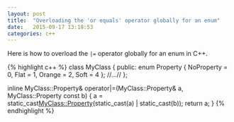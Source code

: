 ```yaml
---
layout: post
title:  "Overloading the 'or equals' operator globally for an enum"
date:   2015-09-17 13:18:53
categories: c++
---
```


Here is how to overload the `|=` operator globally for an enum in C++.

{% highlight c++ %}
class MyClass {
    public:
    enum Property {
        NoProperty = 0, Flat = 1, Orange = 2, Soft = 4
    };
    //...//
};

inline MyClass::Property&
operator|=(MyClass::Property& a, MyClass::Property const b) {
    a = static_cast<MyClass::Property>(static_cast<int>(a)
                                     | static_cast<int>(b));
    return a;
}
{% endhighlight %}

